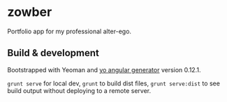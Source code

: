 # zowber

Portfolio app for my professional alter-ego.

## Build & development

Bootstrapped with Yeoman and [yo angular generator](https://github.com/yeoman/generator-angular)
version 0.12.1.

`grunt serve` for local dev, `grunt` to build dist files, `grunt serve:dist` to see build output without deploying to a remote server.